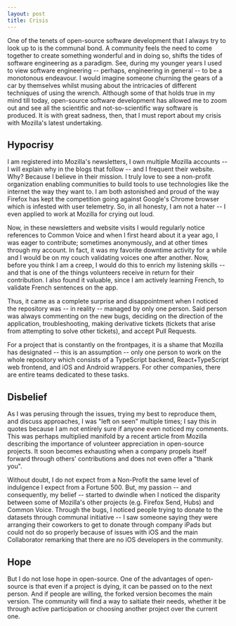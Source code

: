 ```yaml
---
layout: post
title: Crisis
---
```

One of the tenets of open-source software development that I always try to look up to is the communal bond. A community feels the need to come together to create something wonderful and in doing so, shifts the tides of software engineering as a paradigm. See, during my younger years I used to view software engineering -- perhaps, engineering in general -- to be a monotonous endeavour. I would imagine someone churning the gears of a car by themselves whilst musing about the intricacies of different techniques of using the wrench. Although some of that holds true in my mind till today, open-source software development has allowed me to zoom out and see all the scientific and not-so-scientific way software is produced. It is with great sadness, then, that I must report about my crisis with Mozilla's latest undertaking. 

## Hypocrisy
I am registered into Mozilla's newsletters, I own multiple Mozilla accounts -- I will explain why in the blogs that follow -- and I frequent their website. Why? Because I believe in their mission. I truly love to see a non-profit organization enabling communities to build tools to use technologies like the internet the way they want to. I am both astonished and proud of the way Firefox has kept the competition going against Google's Chrome browser which is infested with user telemetry. So, in all honesty, I am not a hater -- I even applied to work at Mozilla for crying out loud.

Now, in these newsletters and website visits I would regularly notice references to Common Voice and when I first heard about it a year ago, I was eager to contribute; sometimes anonymously, and at other times through my account. In fact, it was my favorite downtime activity for a while and I would be on my couch validating voices one after another. Now, before you think I am a creep, I would do this to enrich my listening skills -- and that is one of the things volunteers receive in return for their contribution. I also found it valuable, since I am actively learning French, to validate French sentences on the app. 

Thus, it came as a complete surprise and disappointment when I noticed the repository was -- in reality -- managed by only one person. Said person was always commenting on the new bugs, deciding on the direction of the application, troubleshooting, making derivative tickets (tickets that arise from attempting to solve other tickets), and accept Pull Requests.

For a project that is constantly on the frontpages, it is a shame that Mozilla has designated -- this is an assumption -- only one person to work on the whole repository which consists of a TypeScript backend, React+TypeScript web frontend, and iOS and Android wrappers. For other companies, there are entire teams dedicated to these tasks.

## Disbelief
As I was perusing through the issues, trying my best to reproduce them, and discuss approaches, I was "left on seen" multiple times; I say this in quotes because I am not entirely sure if anyone even noticed my comments. This was perhaps multiplied manifold by a recent article from Mozilla describing the importance of volunteer appreciation in open-source projects. It soon becomes exhausting when a company propels itself forward through others' contributions and does not even offer a "thank you". 

Without doubt, I do not expect from a Non-Profit the same level of indulgence I expect from a Fortune 500. But, my passion -- and consequently, my belief -- started to dwindle when I noticed the disparity between some of Mozilla's other projects (e.g. Firefox Send, Hubs) and Common Voice. Through the bugs, I noticed people trying to donate to the datasets through communal initiative -- I saw someone saying they were arranging their coworkers to get to donate through company iPads but could not do so properly because of issues with iOS and the main Collaborator remarking that there are no iOS developers in the community. 

## Hope
But I do not lose hope in open-source. One of the advantages of open-source is that even if a project is dying, it can be passed on to the next person. And if people are willing, the forked version becomes the main version. The community will find a way to saitiate their needs, whether it be through active participation or choosing another project over the current one. 